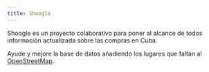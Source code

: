 ```yaml
---
title: Shoogle
---
```


Shoogle es un proyecto colaborativo para poner al alcance de todos información actualizada sobre las compras en Cuba.

Ayude y mejore la base de datos añadiendo los lugares que faltan al [OpenStreetMap](https://www.openstreetmap.org/).
